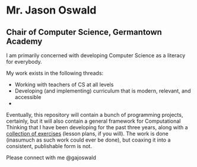 # Mr. Jason Oswald
## Chair of Computer Science, Germantown Academy

I am primarily concerned with developing Computer Science as a literacy for everybody.

My work exists in the following threads:
* Working with teachers of CS at all levels
* Developing (and implementing) curriculum that is modern, relevant, and accessible
* 

Eventually, this repository will contain a bunch of programming projects, certainly, but it will also contain a general framework for Computational Thinking that I have been developing for the past three years, along with a [collection of exercises](https://github.com/gajoswald/Computational-Thinking-Exercises) (lesson plans, if you will). The work is done (inasumuch as such work could ever be done), but coaxing it into a consistent, publishable form is not. 

Please connect with me @gajoswald
